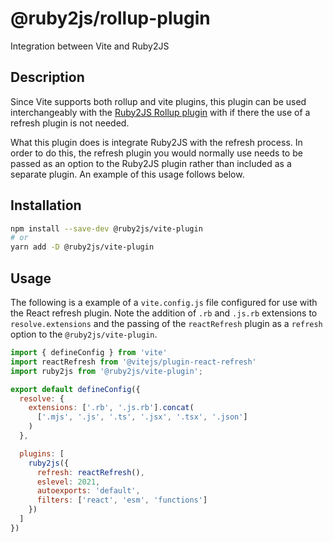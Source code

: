 # @ruby2js/rollup-plugin

Integration between Vite and Ruby2JS

## Description

Since Vite supports both rollup and vite plugins, this plugin can be used
interchangeably with the [Ruby2JS Rollup
plugin](https://www.npmjs.com/package/@ruby2js/rollup-plugin) with if there
the use of a refresh plugin is not needed.

What this plugin does is integrate Ruby2JS with the refresh process.  In order
to do this, the refresh plugin you would normally use needs to be passed as an
option to the Ruby2JS plugin rather than included as a separate plugin.  An
example of this usage follows below.

## Installation

```bash
npm install --save-dev @ruby2js/vite-plugin
# or
yarn add -D @ruby2js/vite-plugin
```

## Usage

The following is a example of a `vite.config.js` file configured for use with
the React refresh plugin.  Note the addition of `.rb` and `.js.rb` extensions
to `resolve.extensions` and the passing of the `reactRefresh` plugin as a
`refresh` option to the `@ruby2js/vite-plugin`.

```javascript
import { defineConfig } from 'vite'
import reactRefresh from '@vitejs/plugin-react-refresh'
import ruby2js from '@ruby2js/vite-plugin';

export default defineConfig({
  resolve: {
    extensions: ['.rb', '.js.rb'].concat(
      ['.mjs', '.js', '.ts', '.jsx', '.tsx', '.json']
    )
  },

  plugins: [
    ruby2js({
      refresh: reactRefresh(),
      eslevel: 2021,
      autoexports: 'default',
      filters: ['react', 'esm', 'functions']
    })
  ]
})
```
